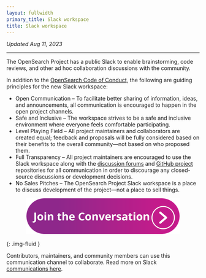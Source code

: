 ```yaml
---
layout: fullwidth
primary_title: Slack workspace
title: Slack workspace
---
```


_Updated Aug 11, 2023_

---

The OpenSearch Project has a public Slack to enable brainstorming, code reviews, and other ad hoc collaboration discussions with the community.

In addition to the [OpenSearch Code of Conduct](https://opensearch.org/codeofconduct.html), the following are guiding principles for the new Slack workspace:

* Open Communication – To facilitate better sharing of information, ideas, and announcements, all communication is encouraged to happen in the open project channels.
* Safe and Inclusive – The workspace strives to be a safe and inclusive environment where everyone feels comfortable participating.
* Level Playing Field – All project maintainers and collaborators are created equal; feedback and proposals will be fully considered based on their benefits to the overall community—not based on who proposed them.
* Full Transparency – All project maintainers are encouraged to use the Slack workspace along with the [discussion forums](https://forum.opensearch.org/) and [GitHub project](http://github.com/opensearch-project) repositories for all communication in order to discourage any closed-source discussions or development decisions.
* No Sales Pitches – The OpenSearch Project Slack workspace is a place to discuss development of the project—not a place to sell things.

<p><a href="https://join.slack.com/t/opensearch/shared_invite/zt-232ve3e86-mAUFTQIGF~tuDREmRNHj1g"><center><img src="/assets/media/community/slack-joinetheconvo.png" alt="Come join the conversation"></center></a></p> {: .img-fluid }


Contributors, maintainers, and community members can use this communication channel to collaborate.
Read more on Slack [communications here](https://github.com/opensearch-project/.github/blob/main/COMMUNICATIONS.md).


<br />
